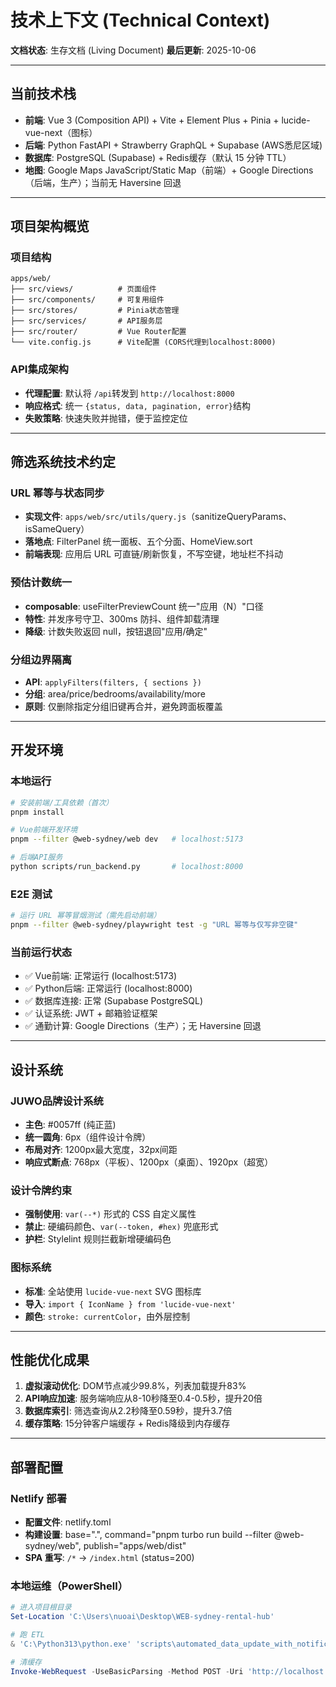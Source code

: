 # 技术上下文 (Technical Context)

**文档状态**: 生存文档 (Living Document)
**最后更新**: 2025-10-06

---

## 当前技术栈

- **前端**: Vue 3 (Composition API) + Vite + Element Plus + Pinia + lucide-vue-next（图标）
- **后端**: Python FastAPI + Strawberry GraphQL + Supabase (AWS悉尼区域)
- **数据库**: PostgreSQL (Supabase) + Redis缓存（默认 15 分钟 TTL）
- **地图**: Google Maps JavaScript/Static Map（前端）+ Google Directions（后端，生产）；当前无 Haversine 回退

---

## 项目架构概览

### 项目结构
```
apps/web/
├── src/views/          # 页面组件
├── src/components/     # 可复用组件
├── src/stores/         # Pinia状态管理
├── src/services/       # API服务层
├── src/router/         # Vue Router配置
└── vite.config.js      # Vite配置 (CORS代理到localhost:8000)
```

### API集成架构
- **代理配置**: 默认将 `/api`转发到 `http://localhost:8000`
- **响应格式**: 统一 `{status, data, pagination, error}`结构
- **失败策略**: 快速失败并抛错，便于监控定位

---

## 筛选系统技术约定

### URL 幂等与状态同步
- **实现文件**: `apps/web/src/utils/query.js`（sanitizeQueryParams、isSameQuery）
- **落地点**: FilterPanel 统一面板、五个分面、HomeView.sort
- **前端表现**: 应用后 URL 可直链/刷新恢复，不写空键，地址栏不抖动

### 预估计数统一
- **composable**: useFilterPreviewCount 统一"应用（N）"口径
- **特性**: 并发序号守卫、300ms 防抖、组件卸载清理
- **降级**: 计数失败返回 null，按钮退回"应用/确定"

### 分组边界隔离
- **API**: `applyFilters(filters, { sections })`
- **分组**: area/price/bedrooms/availability/more
- **原则**: 仅删除指定分组旧键再合并，避免跨面板覆盖

---

## 开发环境

### 本地运行
```bash
# 安装前端/工具依赖（首次）
pnpm install

# Vue前端开发环境
pnpm --filter @web-sydney/web dev   # localhost:5173

# 后端API服务
python scripts/run_backend.py       # localhost:8000
```

### E2E 测试
```bash
# 运行 URL 幂等冒烟测试（需先启动前端）
pnpm --filter @web-sydney/playwright test -g "URL 幂等与仅写非空键"
```

### 当前运行状态
- ✅ Vue前端: 正常运行 (localhost:5173)
- ✅ Python后端: 正常运行 (localhost:8000)
- ✅ 数据库连接: 正常 (Supabase PostgreSQL)
- ✅ 认证系统: JWT + 邮箱验证框架
- ✅ 通勤计算: Google Directions（生产）；无 Haversine 回退

---

## 设计系统

### JUWO品牌设计系统
- **主色**: #0057ff (纯正蓝)
- **统一圆角**: 6px（组件设计令牌）
- **布局对齐**: 1200px最大宽度，32px间距
- **响应式断点**: 768px（平板）、1200px（桌面）、1920px（超宽）

### 设计令牌约束
- **强制使用**: `var(--*)` 形式的 CSS 自定义属性
- **禁止**: 硬编码颜色、`var(--token, #hex)` 兜底形式
- **护栏**: Stylelint 规则拦截新增硬编码色

### 图标系统
- **标准**: 全站使用 `lucide-vue-next` SVG 图标库
- **导入**: `import { IconName } from 'lucide-vue-next'`
- **颜色**: `stroke: currentColor`，由外层控制

---

## 性能优化成果

1. **虚拟滚动优化**: DOM节点减少99.8%，列表加载提升83%
2. **API响应加速**: 服务端响应从8-10秒降至0.4-0.5秒，提升20倍
3. **数据库索引**: 筛选查询从2.2秒降至0.59秒，提升3.7倍
4. **缓存策略**: 15分钟客户端缓存 + Redis降级到内存缓存

---

## 部署配置

### Netlify 部署
- **配置文件**: netlify.toml
- **构建设置**: base=".", command="pnpm turbo run build --filter @web-sydney/web", publish="apps/web/dist"
- **SPA 重写**: `/*` → `/index.html` (status=200)

### 本地运维（PowerShell）
```powershell
# 进入项目根目录
Set-Location 'C:\Users\nuoai\Desktop\WEB-sydney-rental-hub'

# 跑 ETL
& 'C:\Python313\python.exe' 'scripts\automated_data_update_with_notifications.py' --run-once

# 清缓存
Invoke-WebRequest -UseBasicParsing -Method POST -Uri 'http://localhost:8000/api/cache/invalidate?invalidate_all=true' | Out-Null
